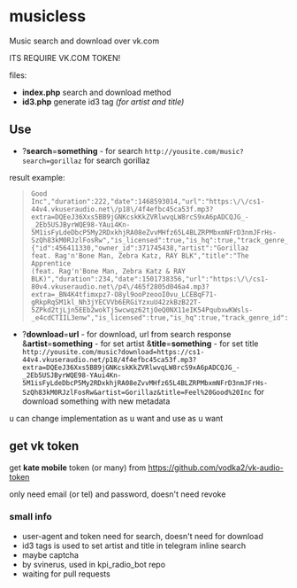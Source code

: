 
# musicless
Music search and download over vk.com

ITS REQUIRE VK.COM TOKEN!


files:
- **index.php** search and download method
- **id3.php** generate id3 tag *(for artist and title)*

## Use
- ?**search**=**something**  - for search
`http://yousite.com/music?search=gorillaz` for search gorillaz

result example:
> ```[{"id":456240017,"owner_id":371745452,"artist":"Gorillaz","title":"Feel
> Good
> Inc","duration":222,"date":1468593014,"url":"https:\/\/cs1-44v4.vkuseraudio.net\/p18\/4f4efbc45ca53f.mp3?extra=DQEeJ36Xxs5BB9jGNKcskKkZVRlwvqLW8rcS9xA6pADCQJG_-_2Eb5USJByrWQE98-YAui4Kn-5M1isFyLdeDbcP5My2RDxkhjRA08eZvvMHfz65L4BLZRPMbxmNFrD3nmJFrHs-SzQh83kM0RJzlFosRw","is_licensed":true,"is_hq":true,"track_genre_id":14,"access_key":"2d337b59fba1d48289"},{"id":456411330,"owner_id":371745438,"artist":"Gorillaz
> feat. Rag'n'Bone Man, Zebra Katz, RAY BLK","title":"The Apprentice
> (feat. Rag'n'Bone Man, Zebra Katz & RAY
> BLK)","duration":234,"date":1501738356,"url":"https:\/\/cs1-80v4.vkuseraudio.net\/p4\/465f2805d046a4.mp3?extra=_BN4K4tfimxpz7-O8yl9ooPzeooI0vu_LCEBqF71-gRkpRqSM1kl_Nh3jYECVVb6ERGiYzxuU42zkBzB22T-5ZPkd2tjLjn5EEb2wokTj5wcwqz62tjOeQ0NX11eIK54PqubxwKWsls-_e4cdCTIIL3enw","is_licensed":true,"is_hq":true,"track_genre_id":14,"access_key":"759256083b07a4f6ff"}]```


- ?**download**=**url**  - for download, url from search response
&**artist**=**something**  - for set artist
&**title**=**something**  - for set title
  `  http://yousite.com/music?download=https://cs1-44v4.vkuseraudio.net/p18/4f4efbc45ca53f.mp3?extra=DQEeJ36Xxs5BB9jGNKcskKkZVRlwvqLW8rcS9xA6pADCQJG_-_2Eb5USJByrWQE98-YAui4Kn-5M1isFyLdeDbcP5My2RDxkhjRA08eZvvMHfz65L4BLZRPMbxmNFrD3nmJFrHs-SzQh83kM0RJzlFosRw&artist=Gorillaz&title=Feel%20Good%20Inc`  for download something with new metadata

u can change implementation as u want and use as u want


## get vk token
get **kate mobile** token (or many) from https://github.com/vodka2/vk-audio-token

only need email (or tel) and password, doesn't need revoke


### small info

 - user-agent and token need for search, doesn't need for download
 - id3 tags is used to set artist and title in telegram inline search 
 - maybe captcha
 - by svinerus, used in kpi_radio_bot repo
 - waiting for pull requests
